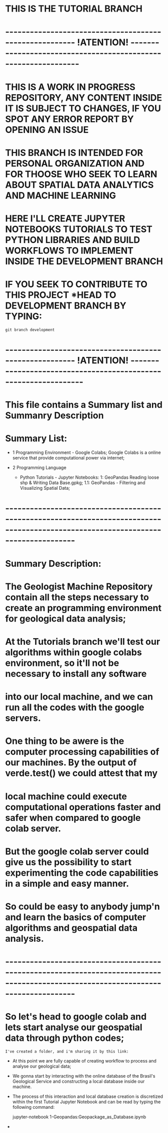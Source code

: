 #                                                  THIS IS THE TUTORIAL BRANCH

# ------------------------------------------------------- !ATENTION! --------------------------------------------------------------- #

# THIS IS A WORK IN PROGRESS REPOSITORY, ANY CONTENT INSIDE IT IS SUBJECT TO CHANGES, IF YOU SPOT ANY ERROR REPORT BY OPENING AN ISSUE

# THIS BRANCH IS INTENDED FOR PERSONAL ORGANIZATION AND FOR THOOSE WHO SEEK TO LEARN ABOUT SPATIAL DATA ANALYTICS AND MACHINE LEARNING

# HERE I'LL CREATE JUPYTER NOTEBOOKS TUTORIALS TO TEST PYTHON LIBRARIES AND BUILD WORKFLOWS TO IMPLEMENT INSIDE THE DEVELOPMENT BRANCH

# IF YOU SEEK TO CONTRIBUTE TO THIS PROJECT *HEAD TO DEVELOPMENT BRANCH BY TYPING:

	git branch development

# ------------------------------------------------------- !ATENTION! ---------------------------------------------------------------- #

# This file contains a Summary list and Summanry Description

# Summary List:
- 1 Programming Environment - Google Colabs;
	Google Colabs is a online service that provide computational power via internet;

- 2 Programming Language
	- Python
		Tutorials 
			- Jupyter Notebooks:
  				1: GeoPandas Reading loose shp & Writing Data Base.gpkg;
					1.1: GeoPandas - Filtering and Visualizing Spatial Data;
# ----------------------------------------------------------------------------------------------------------------------------------- #

# Summary Description:

# The Geologist Machine Repository contain all the steps necessary to create an programming environment for geological data analysis;
# At the Tutorials branch we'll test our algorithms within google colabs environment, so it'll not be necessary to install any software
# into our local machine, and we can run all the codes with the google servers.

# One thing to be awere is the computer processing capabilities of our machines. By the output of verde.test() we could attest that my 
# local machine could execute computational operations faster and safer when compared to google colab server.
# But the google colab server could give us the possibility to start experimenting the code capabilities in a simple and easy manner.
# So could be easy to anybody jump'n and learn the basics of computer algorithms and geospatial data analysis.

# ----------------------------------------------------------------------------------------------------------------------------------- # 

# So let's head to google colab and lets start analyse our geospatial data through python codes;
	
	I've created a folder, and i'm sharing it by this link:
		

 - At this point we are fully capable of creating workflow to process and analyse our geological data;

 - We gonna start by interacting with the online database of the Brasil's Geological Service and constructing a local database inside our machine.

 - The process of this interaction and local database creation is discretized within the first Tutorial Jupyter Notebook and can be read by typing the following command:

	jupyter-notebook 1-Geopandas:Geopackage_as_Database.ipynb
 
 - 
